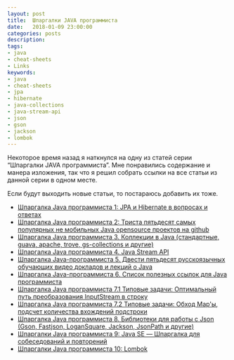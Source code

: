 ```yaml
---
layout: post
title:  Шпаргалки JAVA программиста
date:   2018-01-09 23:00:00
categories: posts
description:
tags:
- java
- cheat-sheets
- Links
keywords:
- java
- cheat-sheets
- jpa
- hibernate
- java-collections
- java-stream-api
- json
- gson
- jackson
- lombok
---
```


Некоторое время назад я наткнулся на одну из статей серии “Шпаргалки JAVA программиста”. Мне понравились содержание и 
манера изложения, так что я решил собрать ссылки на все статьи из данной серии в одном месте. 

Если будут выходить новые статьи, то постараюсь добавить их тоже.

<!--more-->

- [Шпаргалка Java программиста 1: JPA и Hibernate в вопросах и ответах](https://habrahabr.ru/post/265061/)
- [Шпаргалка Java программиста 2: Триста пятьдесят самых популярных не мобильных Java opensource проектов на github](https://habrahabr.ru/post/266821/)
- [Шпаргалка Java программиста 3. Коллекции в Java (стандартные, guava, apache, trove, gs-collections и другие)](https://habrahabr.ru/company/luxoft/blog/256877/)
- [Шпаргалка Java программиста 4. Java Stream API](https://habrahabr.ru/company/luxoft/blog/270383/)
- [Шпаргалка Java-программиста 5. Двести пятьдесят русскоязычных обучающих видео докладов и лекций о Java](https://habrahabr.ru/company/luxoft/blog/272025/)
- [Шпаргалка Java-программиста 6. Список полезных ссылок для Java программиста](https://habrahabr.ru/company/luxoft/blog/280784/)
- [Шпаргалка Java программиста 7.1 Типовые задачи: Оптимальный путь преобразования InputStream в строку](https://habrahabr.ru/company/luxoft/blog/278233/)
- [Шпаргалка Java программиста 7.2 Типовые задачи: Обход Map'ы, подсчет количества вхождений подстроки](https://habrahabr.ru/company/luxoft/blog/278313/)
- [Шпаргалка Java программиста 8. Библиотеки для работы с Json (Gson, Fastjson, LoganSquare, Jackson, JsonPath и другие)](https://habrahabr.ru/company/luxoft/blog/280782/)
- [Шпаргалки Java программиста 9: Java SE — Шпаргалка для собеседований и повторений](https://habrahabr.ru/post/314386/)
- [Шпаргалки Java программиста 10: Lombok](https://habrahabr.ru/post/345520/)

